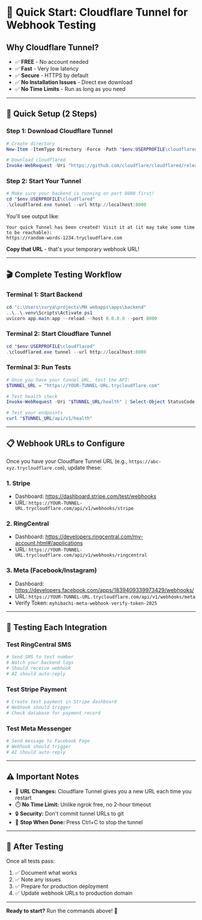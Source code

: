 # 🚀 Quick Start: Cloudflare Tunnel for Webhook Testing

## Why Cloudflare Tunnel?
- ✅ **FREE** - No account needed
- ✅ **Fast** - Very low latency
- ✅ **Secure** - HTTPS by default
- ✅ **No Installation Issues** - Direct exe download
- ✅ **No Time Limits** - Run as long as you need

---

## 🎯 Quick Setup (2 Steps)

### Step 1: Download Cloudflare Tunnel
```powershell
# Create directory
New-Item -ItemType Directory -Force -Path "$env:USERPROFILE\cloudflared"

# Download cloudflared
Invoke-WebRequest -Uri "https://github.com/cloudflare/cloudflared/releases/latest/download/cloudflared-windows-amd64.exe" -OutFile "$env:USERPROFILE\cloudflared\cloudflared.exe"
```

### Step 2: Start Your Tunnel
```powershell
# Make sure your backend is running on port 8000 first!
cd "$env:USERPROFILE\cloudflared"
.\cloudflared.exe tunnel --url http://localhost:8000
```

You'll see output like:
```
Your quick Tunnel has been created! Visit it at (it may take some time to be reachable):
https://random-words-1234.trycloudflare.com
```

**Copy that URL** - that's your temporary webhook URL!

---

## 🎬 Complete Testing Workflow

### Terminal 1: Start Backend
```powershell
cd "c:\Users\surya\projects\MH webapps\apps\backend"
..\..\.venv\Scripts\Activate.ps1
uvicorn app.main:app --reload --host 0.0.0.0 --port 8000
```

### Terminal 2: Start Cloudflare Tunnel
```powershell
cd "$env:USERPROFILE\cloudflared"
.\cloudflared.exe tunnel --url http://localhost:8000
```

### Terminal 3: Run Tests
```powershell
# Once you have your tunnel URL, test the API:
$TUNNEL_URL = "https://YOUR-TUNNEL-URL.trycloudflare.com"

# Test health check
Invoke-WebRequest -Uri "$TUNNEL_URL/health" | Select-Object StatusCode, Content

# Test your endpoints
curl "$TUNNEL_URL/api/v1/health"
```

---

## 📋 Webhook URLs to Configure

Once you have your Cloudflare Tunnel URL (e.g., `https://abc-xyz.trycloudflare.com`), update these:

### 1. Stripe
- Dashboard: https://dashboard.stripe.com/test/webhooks
- URL: `https://YOUR-TUNNEL-URL.trycloudflare.com/api/v1/webhooks/stripe`

### 2. RingCentral
- Dashboard: https://developers.ringcentral.com/my-account.html#/applications
- URL: `https://YOUR-TUNNEL-URL.trycloudflare.com/api/v1/webhooks/ringcentral`

### 3. Meta (Facebook/Instagram)
- Dashboard: https://developers.facebook.com/apps/1839409339973429/webhooks/
- URL: `https://YOUR-TUNNEL-URL.trycloudflare.com/api/v1/webhooks/meta`
- Verify Token: `myhibachi-meta-webhook-verify-token-2025`

---

## 🧪 Testing Each Integration

### Test RingCentral SMS
```powershell
# Send SMS to test number
# Watch your backend logs
# Should receive webhook
# AI should auto-reply
```

### Test Stripe Payment
```powershell
# Create test payment in Stripe dashboard
# Webhook should trigger
# Check database for payment record
```

### Test Meta Messenger
```powershell
# Send message to Facebook Page
# Webhook should trigger
# AI should auto-reply
```

---

## ⚠️ Important Notes

- 🔄 **URL Changes:** Cloudflare Tunnel gives you a new URL each time you restart
- ⏱️ **No Time Limit:** Unlike ngrok free, no 2-hour timeout
- 🔒 **Security:** Don't commit tunnel URLs to git
- 🛑 **Stop When Done:** Press Ctrl+C to stop the tunnel

---

## 🎯 After Testing

Once all tests pass:
1. ✅ Document what works
2. ✅ Note any issues
3. ✅ Prepare for production deployment
4. ✅ Update webhook URLs to production domain

---

**Ready to start?** Run the commands above! 🚀
